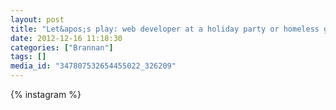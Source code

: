 ```yaml
---
layout: post
title: "Let&apos;s play: web developer at a holiday party or homeless guy who stole some nice clothes?"
date: 2012-12-16 11:18:30
categories: ["Brannan"]
tags: []
media_id: "347807532654455022_326209"
---
```


{% instagram %}
